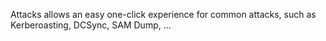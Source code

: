 Attacks allows an easy one-click experience for common attacks, such as Kerberoasting, DCSync, SAM Dump, ...